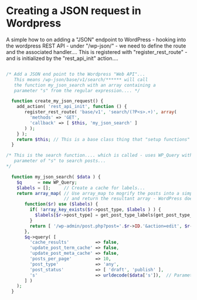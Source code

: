 Creating a JSON request in Wordpress
====================================

A simple how to on adding a "JSON" endpoint to WordPress - hooking into the
wordpress REST API - under "/wp-json/" - we need to define the route and the
associated handler.... This is registered with "register_rest_route" - and is
initialized by the "rest_api_init" action....

```php

/* Add a JSON end point to the Wordpress "Web API"...
   This means /wp-json/base/v1/search/****** will call
   the function my_json_search with an array containing a
   parameter "s" from the regular expression.... */

  function create_my_json_request() {
    add_action( 'rest_api_init', function () {
       register_rest_route( 'base/v1', 'search/(?P<s>.+)', array(
         'methods' => 'GET',
         'callback' => [ $this, 'my_json_search' ]
       ) );
    } );
    return $this; // This is a base class thing that "setup functions" are chained so have to return "self"
  }

/* This is the search function.... which is called - uses WP_Query with a
   parameter of "s" to search posts...
*/

  function my_json_search( $data ) {
    $q      = new WP_Query;
    $labels = [];     // Create a cache for labels...
    return array_map( // Use array_map to mogrify the posts into a simpler JSON strucure,
                      // and return the resultant array - WordPress does the rest!
       function($r) use ($labels) {
         if( !array_key_exists($r->post_type, $labels ) ) {
           $labels[$r->post_type] = get_post_type_labels(get_post_type_object($r->post_type))->singular_name;
         }
         return [ '/wp-admin/post.php?post='.$r->ID.'&action=edit', $r->post_title, $labels[$r->post_type]];
       },
       $q->query( [
         'cache_results'          => false,
         'update_post_term_cache' => false,
         'update_post_meta_cache' => false,
         'posts_per_page'         => 10,
         'post_type'              => 'any',
         'post_status'            => [ 'draft', 'publish' ],
         's'                      => urldecode($data['s']),  // Parameter "s" passed through in data array
       ] )
    );
  }
```